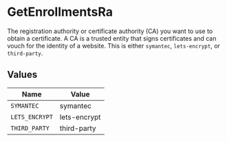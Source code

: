 # GetEnrollmentsRa

The registration authority or certificate authority (CA) you want to use to obtain a certificate. A CA is a trusted entity that signs certificates and can vouch for the identity of a website. This is either `symantec`,  `lets-encrypt`, or `third-party`.


## Values

| Name           | Value          |
| -------------- | -------------- |
| `SYMANTEC`     | symantec       |
| `LETS_ENCRYPT` | lets-encrypt   |
| `THIRD_PARTY`  | third-party    |